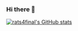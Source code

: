 ### Hi there 👋

[![rats4final's GitHub stats](https://github-readme-stats.vercel.app/api?username=rats4final)](https://github.com/anuraghazra/github-readme-stats)
<!--
**rats4final/rats4final** is a ✨ _special_ ✨ repository because its `README.md` (this file) appears on your GitHub profile.

Here are some ideas to get you started:

- 🔭 I’m currently working on ...
- 🌱 I’m currently learning ...
- 👯 I’m looking to collaborate on ...
- 🤔 I’m looking for help with ...
- 💬 Ask me about ...
- 📫 How to reach me: ...
- 😄 Pronouns: ...
- ⚡ Fun fact: ...
-->
